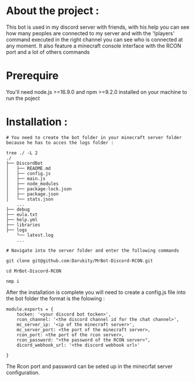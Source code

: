 # About the project :
This bot is used in my discord server with friends, with his help you can see how many peoples are connected to my server and with the '!players' command executed in the right channel you can see who is connected at any moment. It also feature a minecraft console interface with the RCON port and a lot of others commands

# Prerequire

You'll need node.js >=16.9.0 and npm >=9.2.0 installed on your machine to run the poject

# Installation :
```
# You need to create the bot folder in your minecraft server folder because he has to acces the logs folder :

tree ./ -L 2
./
├── DiscordBot
│   ├── README.md
│   ├── config.js
│   ├── main.js
│   ├── node_modules
│   ├── package-lock.json
│   ├── package.json
│   └── stats.json
    ...
├── debug
├── eula.txt
├── help.yml
├── libraries
├── logs
    └── latest.log
    ...

# Navigate into the server folder and enter the following commands

git clone git@github.com:Darukity/MrBot-Discord-RCON.git

cd MrBot-Discord-RCON

nmp i
```
After the installation is complete you will need to create a config.js file into the bot folder the format is the folowing :
```
module.exports = {
    tocken: '<your discord bot tocken>',
    rcon_channel: '<the discord channel id for the chat channel>',
    mc_server_ip: '<ip of the minecraft server>',
    mc_server_port: <the port of the minecraft server>,
    rcon_port: <the port of the rcon server>,
    rcon_password: "<the password of the RCON server>",
    dicord_webhook_url: '<the discord webhook url>'

}
```
The Rcon port and password can be seted up in the minecrfat server configuration.
